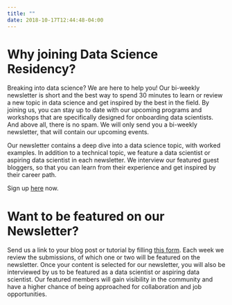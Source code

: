 ```yaml
---
title: ""
date: 2018-10-17T12:44:48-04:00
---
```


# Why joining Data Science Residency?

Breaking into data science? We are here to help you! Our bi-weekly newsletter is short and the best way to spend 30 minutes to learn or review a new topic in data science and get inspired by the best in the field. By joining us, you can stay up to date with our upcoming programs and workshops that are specifically designed for onboarding data scientists. And above all, there is no spam. We will only send you a bi-weekly newsletter, that will contain our upcoming events.

Our newsletter contains a deep dive into a data science topic, with worked examples. In addition to a technical topic, we feature a data scientist or aspiring data scientist in each newsletter. We interview our featured guest bloggers, so that you can learn from their experience and get inspired by their career path.

Sign up [here](http://eepurl.com/dJEhi-/) now.

# Want to be featured on our Newsletter?

Send us a link to your blog post or tutorial by filling [this form](https://goo.gl/forms/Eqr02hyU84VF6K5J3). Each week we review the submissions, of which one or two will be featured on the newsletter. Once your content is selected for our newsletter, you will also be interviewed by us to be featured as a data scientist or aspiring data scientist. Our featured members will gain visibility in the community and have a higher chance of being approached for collaboration and job opportunities.
